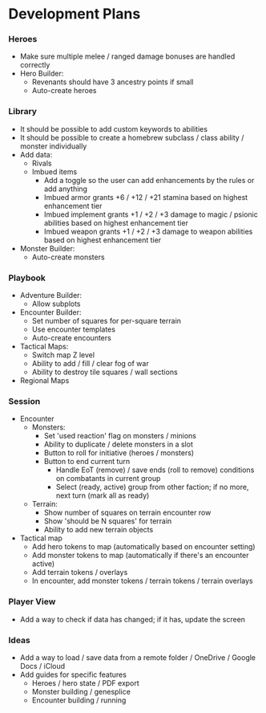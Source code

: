 # Development Plans

### Heroes

* Make sure multiple melee / ranged damage bonuses are handled correctly
* Hero Builder:
  * Revenants should have 3 ancestry points if small
  * Auto-create heroes

### Library

* It should be possible to add custom keywords to abilities
* It should be possible to create a homebrew subclass / class ability / monster individually
* Add data:
  * Rivals
  * Imbued items
    * Add a toggle so the user can add enhancements by the rules or add anything
    * Imbued armor grants +6 / +12 / +21 stamina based on highest enhancement tier
    * Imbued implement grants +1 / +2 / +3 damage to magic / psionic abilities based on highest enhancement tier
    * Imbued weapon grants +1 / +2 / +3 damage to weapon abilities based on highest enhancement tier
* Monster Builder:
  * Auto-create monsters

### Playbook

* Adventure Builder:
  * Allow subplots
* Encounter Builder:
  * Set number of squares for per-square terrain
  * Use encounter templates
  * Auto-create encounters
* Tactical Maps:
  * Switch map Z level
  * Ability to add / fill / clear fog of war
  * Ability to destroy tile squares / wall sections
* Regional Maps

### Session

* Encounter
  * Monsters:
    * Set 'used reaction' flag on monsters / minions
    * Ability to duplicate / delete monsters in a slot
    * Button to roll for initiative (heroes / monsters)
    * Button to end current turn
      * Handle EoT (remove) / save ends (roll to remove) conditions on combatants in current group
      * Select (ready, active) group from other faction; if no more, next turn (mark all as ready)
  * Terrain:
    * Show number of squares on terrain encounter row
    * Show 'should be N squares' for terrain
    * Ability to add new terrain objects
* Tactical map
  * Add hero tokens to map (automatically based on encounter setting)
  * Add monster tokens to map (automatically if there's an encounter active)
  * Add terrain tokens / overlays
  * In encounter, add monster tokens / terrain tokens / terrain overlays

### Player View

* Add a way to check if data has changed; if it has, update the screen

### Ideas

* Add a way to load / save data from a remote folder / OneDrive / Google Docs / iCloud
* Add guides for specific features
  * Heroes / hero state / PDF export
  * Monster building / genesplice
  * Encounter building / running
